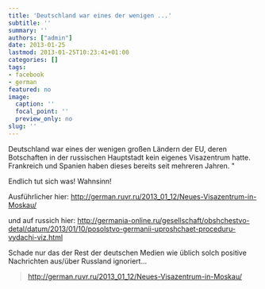 ```yaml
---
title: 'Deutschland war eines der wenigen ...'
subtitle: ''
summary: ''
authors: ["admin"]
date: 2013-01-25
lastmod: 2013-01-25T10:23:41+01:00
categories: []
tags:
- facebook
- german
featured: no
image:
  caption: ''
  focal_point: ''
  preview_only: no
slug: ''
---
```

Deutschland war eines der wenigen großen Ländern der EU, deren Botschaften in der russischen Hauptstadt kein eigenes Visazentrum hatte. Frankreich und Spanien haben dieses bereits seit mehreren Jahren. "

Endlich tut sich was! Wahnsinn! 

Ausführlicher hier:
http://german.ruvr.ru/2013_01_12/Neues-Visazentrum-in-Moskau/

und auf russich hier:
http://germania-online.ru/gesellschaft/obshchestvo-detal/datum/2013/01/10/posolstvo-germanii-uproshchaet-proceduru-vydachi-viz.html

Schade nur das der Rest der deutschen Medien wie üblich solch positive Nachrichten aus/über Russland ignoriert...
> http://german.ruvr.ru/2013_01_12/Neues-Visazentrum-in-Moskau/


